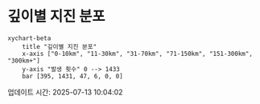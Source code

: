 # 깊이별 지진 분포

```mermaid
xychart-beta
    title "깊이별 지진 분포"
    x-axis ["0-10km", "11-30km", "31-70km", "71-150km", "151-300km", "300km+"]
    y-axis "발생 횟수" 0 --> 1433
    bar [395, 1431, 47, 6, 0, 0]
```

업데이트 시간: 2025-07-13 10:04:02

